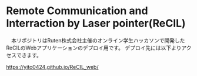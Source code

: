 # Remote Communication and Interraction by Laser pointer(ReCIL)

　本リポジトリはRuten株式会社主催のオンライン学生ハッカソンで開発したReCILのWebアプリケーションのデプロイ用です。
デプロイ先には以下よりアクセスできます。

https://yito0424.github.io/ReCIL_web/

